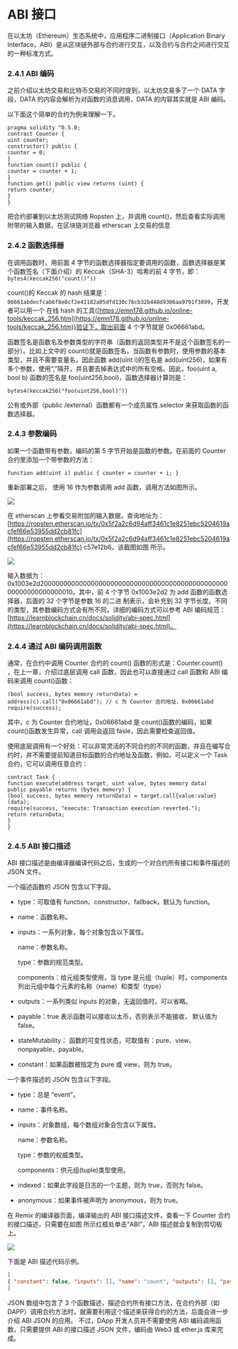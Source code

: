 # ABI 接口

在以太坊（Ethereum）生态系统中，应用程序二进制接口（Application Binary Interface，ABI）是从区块链外部与合约进行交互，以及合约与合约之间进行交互的一种标准方式。

### 2.4.1 ABI 编码

之前介绍以太坊交易和比特币交易的不同时提到，以太坊交易多了一个 DATA 字段，DATA 的内容会解析为对函数的消息调用，DATA 的内容其实就是 ABI 编码。

以下面这个简单的合约为例来理解一下。

```solidity
pragma solidity ^0.5.0; 
contract Counter { 
uint counter; 
constructor() public { 
counter = 0; 
} 
function count() public { 
counter = counter + 1; 
} 
function get() public view returns (uint) { 
return counter; 
} 
}
```

把合约部署到以太坊测试网络 Ropsten 上，并调用 count()，然后查看实际调用附带的输入数据，在区块链浏览器 etherscan 上交易的信息

### 2.4.2 函数选择器

在调用函数时，用前面 4 字节的函数选择器指定要调用的函数，函数选择器是某个函数签名（下面介绍）的 Keccak（SHA-3）哈希的前 4 字节，即： `bytes4(keccak256("count()")) `

count()的 Keccak 的 hash 结果是： `06661abdecfcab6f8e8cf2e41182a05dfd130c76cb32b448d9306aa9791f3899`，开发者可以用一个 在线 hash 的工具([https://emn178.github.io/online-tools/keccak_256.htm](https://emn178.github.io/online-tools/keccak_256.htm))验证下，取出前面 4 个字节就是 0x06661abd。

函数签名是函数名及参数类型的字符串（函数的返回类型并不是这个函数签名的一部分）。比如上文中的 count()就是函数签名，当函数有参数时，使用参数的基本类型，并且不需要变量名，因此函数 add(uint i)的签名是 add(uint256)，如果有多个参数，使用“,”隔开，并且要去掉表达式中的所有空格。因此，foo(uint a, bool b) 函数的签名是 foo(uint256,bool)，函数选择器计算则是：

`bytes4(keccak256("foo(uint256,bool)")) `

公有或外部（public /external）函数都有一个成员属性.selector 来获取函数的函数选择器。

### 2.4.3 参数编码

如果一个函数带有参数，编码的第 5 字节开始是函数的参数。在前面的 Counter 合约里添加一个带参数的方法：

`function add(uint i) public { counter = counter + i; } `

重新部署之后， 使用 16 作为参数调用 add 函数，调用方法如图所示。

![](static/QkoabyhyhoeFXDxmMxFcZoTrnWh.png)

在 etherscan 上参看交易附加的输入数据，查询地址为： [https://ropsten.etherscan.io/tx/0x5f2a2c6d94aff3461c1e8251ebc5204619acfef66e53955dd2cb81fc](https://ropsten.etherscan.io/tx/0x5f2a2c6d94aff3461c1e8251ebc5204619acfef66e53955dd2cb81fc) c57e12b6，该截图如图  所示。

![](static/EJBvbr85HoBkV8xcl1NcTjtWnfc.png)

输入数据为： 0x1003e2d20000000000000000000000000000000000000000000000000000000000000010。其中，前 4 个字节 0x1003e2d2 为 add 函数的函数选择器，后面的 32 个字节是参数 16 的二进 制表示，会补充到 32 字节长度。不同的类型，其参数编码方式会有所不同，详细的编码方式可以参考 ABI 编码规范：[https://learnblockchain.cn/docs/solidity/abi-spec.html](https://learnblockchain.cn/docs/solidity/abi-spec.html)。

### 2.4.4 通过 ABI 编码调用函数

通常，在合约中调用 Counter 合约的 count() 函数的形式是：Counter.count() ，在上一章，介绍过底层调用 call 函数，因此也可以直接通过 call 函数和 ABI 编码来调用 count()函数：

```solidity
(bool success, bytes memory returnData) = address(c).call("0x06661abd"); // c 为 Counter 合约地址，0x06661abd
require(success);
```

其中，c 为 Counter 合约地址，0x06661abd 是 count()函数的编码，如果 count()函数发生异常，call 调用会返回 fasle，因此需要检查返回值。

使用底层调用有一个好处：可以非常灵活的不同合约的不同的函数，并且在编写合约时，并不需要提前知道目标函数的合约地址及函数，例如，可以定义一个 Task 合约，它可以调用任意合约：

```solidity
contract Task { 
function execute(address target, uint value, bytes memory data)
public payable returns (bytes memory) { 
(bool success, bytes memory returnData) = target.call{value:value}(data); 
require(success, "execute: Transaction execution reverted."); 
return returnData; 
} 
}
```

### 2.4.5 ABI 接口描述

ABI 接口描述是由编译器编译代码之后，生成的一个对合约所有接口和事件描述的 JSON 文件。

一个描述函数的 JSON 包含以下字段。

- type：可取值有 function、constructor、fallback，默认为 function。
- name：函数名称。
- inputs：一系列对象，每个对象包含以下属性。

  name：参数名称。

  type：参数的规范类型。

  components：给元组类型使用，当 type 是元组（tuple）时，components 列出元组中每个元素的名称（name）和类型（type）
- outputs：一系列类似 inputs 的对象，无返回值时，可以省略。
- payable：true 表示函数可以接收以太币，否则表示不能接收， 默认值为 false。
- stateMutability： 函数的可变性状态，可取值有：pure、view、nonpayable、payable。
- constant：如果函数被指定为 pure 或 view，则为 true。

一个事件描述的 JSON 包含以下字段。

- type：总是 “event”。
- name：事件名称。
- inputs：对象数组，每个数组对象会包含以下属性。

  name：参数名称。

  type：参数的权威类型。

  components：供元组(tuple)类型使用。
- indexed：如果此字段是日志的一个主题，则为 true，否则为 false。
- anonymous：如果事件被声明为 anonymous，则为 true。

在 Remix 的编译器页面，编译输出的 ABI 接口描述文件，查看一下 Counter 合约的接口描述，只需要在如图 所示红框处单击“ABI”，ABI 描述就会复制到剪切板上。

![](static/P7tRbdot5on4uVxJnrvcXfWMnJc.png)

下面是 ABI 描述代码示例。

```json
[
{ "constant": false, "inputs": [], "name": "count", "outputs": [], "payable": false, "stateMutability": "nonpayable", "type": "function" }, { "constant": true, "inputs": [], "name": "get", "outputs": [ { "internalType": "uint256", "name": "", "type": "uint256" } ], "payable": false, "stateMutability": "view", "type": "function" }, { "inputs": [], "payable": false, "stateMutability": "nonpayable", "type": "constructor" }
]
```

JSON 数组中包含了 3 个函数描述，描述合约所有接口方法，在合约外部（如 DAPP）调用合约方法时，就需要利用这个描述来获得合约的方法，后面会进一步介绍 ABI JSON 的应用。 不过，DApp 开发人员并不需要使用 ABI 编码调用函数，只需要提供 ABI 的接口描述 JSON 文件，编码由 Web3 或 ether.js 库来完成。
